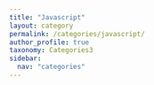 ```yaml
---
title: "Javascript"
layout: category
permalink: /categories/javascript/
author_profile: true
taxonomy: Categories3
sidebar:
  nav: "categories"
---
```

